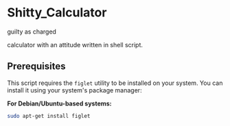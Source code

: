 # Shitty_Calculator
guilty as charged

calculator with an attitude written in shell script.



## Prerequisites

This script requires the `figlet` utility to be installed on your system.
You can install it using your system's package manager:

**For Debian/Ubuntu-based systems:**
```bash
sudo apt-get install figlet

